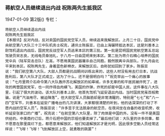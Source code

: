 ### 蒋航空人员继续退出内战  祝陈两先生抵我区

1947-01-09
第2版()
专栏：

    蒋航空人员继续退出内战
    祝陈两先生抵我区
    【本报讯】反对内战，反对卖国的国民党空军人员，继续逃来我解放区。上月二十日，国民党中央航空第八大队三十三中队机务士祝克，通讯士陈振亚，已由上海辗转抵达本区，这是刘善本上尉驾机退出内战后，国民党反战空军人员逃来本区的第三批。第一批是昆明国民党航空第五总站驾驶员宋志良，无线电员章旭礼，于八月一日由昆明来到本区。第二批为蒋介石精心培养的国民党伞兵（陆军突击总队）左高，不愿用美国武器屠杀自己同胞，毅然脱离伞兵部队，于九月由北平来到本区。祝陈两先生，身着蓝色新棉衣，来解放区后，自称犹如回到了家乡。陈振亚说：“我们航空第八大队，大部人员都是抗战期间训练出来的，这些人材没有用去打日本，抗战胜利后，第八大队才正式成立，这为了什么，还不是很明白吗？”祝克举出一个痛心的故事说：“七月里蒋介石命令第八大队轰炸苏北解放区的如皋城，许多无辜的和平居民被炸死了，进攻的两营国民党军，也一同炸得血肉横飞，美国的炸弹，炸死的却是中国人民，这件事在八大队里，引起了很大的波动。该大队刘善本上尉，他首先驾机飞延安退出内战。当时国民党虽百般欺骗，说是“汽油用尽，被迫降落”，但大部空军人员脑筋却是非常清醒的，特别是“七七”和“八一四”空军节，刘善本在延安广播电台的几次讲演，大家都很清楚的听到，他的话深深的打动了不愿内战的空军人员”。陈振亚说：“许多苦于无法脱身的航空员，在夜间坐在自备的收音机旁，收听延安张家口的广播”，祝克说：“在航空第八大队里，除了肉体是中国的外，没有一件不是美国供给的。中美商约订后，蒋介石把中国的宗祖也要卖掉了。”最后他们说：大队里的许多同事，都不愿意在那里腐烂下去，都愿意来解放区，他们知道解放区才是光明，因此很多空勤人员经常这样说：“飞呀！飞呀！飞到解放区上空，就勇敢的跳罢”！
